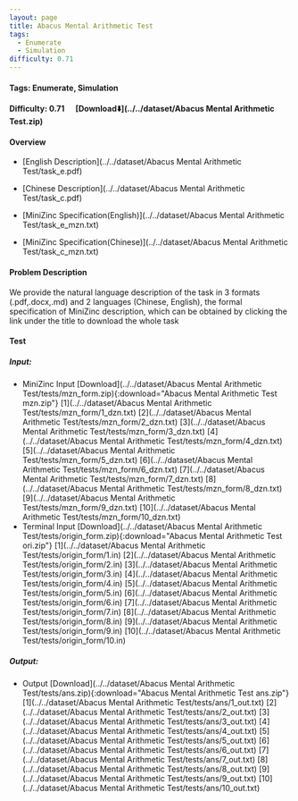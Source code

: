 ```yaml
---
layout: page
title: Abacus Mental Arithmetic Test
tags:
  - Enumerate
  - Simulation
difficulty: 0.71
---
```


#### Tags: Enumerate, Simulation
#### Difficulty: 0.71 &nbsp;&nbsp;&nbsp;&nbsp; [Download⬇️](../../dataset/Abacus Mental Arithmetic Test.zip)
#### Overview
- [English Description](../../dataset/Abacus Mental Arithmetic Test/task_e.pdf)
- [Chinese Description](../../dataset/Abacus Mental Arithmetic Test/task_c.pdf)
- [MiniZinc Specification(English)](../../dataset/Abacus Mental Arithmetic Test/task_e_mzn.txt)

- [MiniZinc Specification(Chinese)](../../dataset/Abacus Mental Arithmetic Test/task_c_mzn.txt)

#### Problem Description
We provide the natural language description of the task in 3 formats (.pdf,.docx,.md) and 2 languages (Chinese, English), the formal specification of MiniZinc description, which can be obtained by clicking the link under the title to download the whole task
#### Test
##### Input:
- MiniZinc Input [Download](../../dataset/Abacus Mental Arithmetic Test/tests/mzn_form.zip){:download="Abacus Mental Arithmetic Test mzn.zip"} [1](../../dataset/Abacus Mental Arithmetic Test/tests/mzn_form/1_dzn.txt) [2](../../dataset/Abacus Mental Arithmetic Test/tests/mzn_form/2_dzn.txt) [3](../../dataset/Abacus Mental Arithmetic Test/tests/mzn_form/3_dzn.txt) [4](../../dataset/Abacus Mental Arithmetic Test/tests/mzn_form/4_dzn.txt) [5](../../dataset/Abacus Mental Arithmetic Test/tests/mzn_form/5_dzn.txt) [6](../../dataset/Abacus Mental Arithmetic Test/tests/mzn_form/6_dzn.txt) [7](../../dataset/Abacus Mental Arithmetic Test/tests/mzn_form/7_dzn.txt) [8](../../dataset/Abacus Mental Arithmetic Test/tests/mzn_form/8_dzn.txt) [9](../../dataset/Abacus Mental Arithmetic Test/tests/mzn_form/9_dzn.txt) [10](../../dataset/Abacus Mental Arithmetic Test/tests/mzn_form/10_dzn.txt) 
- Terminal Input [Download](../../dataset/Abacus Mental Arithmetic Test/tests/origin_form.zip){:download="Abacus Mental Arithmetic Test ori.zip"} [1](../../dataset/Abacus Mental Arithmetic Test/tests/origin_form/1.in) [2](../../dataset/Abacus Mental Arithmetic Test/tests/origin_form/2.in) [3](../../dataset/Abacus Mental Arithmetic Test/tests/origin_form/3.in) [4](../../dataset/Abacus Mental Arithmetic Test/tests/origin_form/4.in) [5](../../dataset/Abacus Mental Arithmetic Test/tests/origin_form/5.in) [6](../../dataset/Abacus Mental Arithmetic Test/tests/origin_form/6.in) [7](../../dataset/Abacus Mental Arithmetic Test/tests/origin_form/7.in) [8](../../dataset/Abacus Mental Arithmetic Test/tests/origin_form/8.in) [9](../../dataset/Abacus Mental Arithmetic Test/tests/origin_form/9.in) [10](../../dataset/Abacus Mental Arithmetic Test/tests/origin_form/10.in) 

##### Output:
- Output [Download](../../dataset/Abacus Mental Arithmetic Test/tests/ans.zip){:download="Abacus Mental Arithmetic Test ans.zip"} [1](../../dataset/Abacus Mental Arithmetic Test/tests/ans/1_out.txt) [2](../../dataset/Abacus Mental Arithmetic Test/tests/ans/2_out.txt) [3](../../dataset/Abacus Mental Arithmetic Test/tests/ans/3_out.txt) [4](../../dataset/Abacus Mental Arithmetic Test/tests/ans/4_out.txt) [5](../../dataset/Abacus Mental Arithmetic Test/tests/ans/5_out.txt) [6](../../dataset/Abacus Mental Arithmetic Test/tests/ans/6_out.txt) [7](../../dataset/Abacus Mental Arithmetic Test/tests/ans/7_out.txt) [8](../../dataset/Abacus Mental Arithmetic Test/tests/ans/8_out.txt) [9](../../dataset/Abacus Mental Arithmetic Test/tests/ans/9_out.txt) [10](../../dataset/Abacus Mental Arithmetic Test/tests/ans/10_out.txt) 

